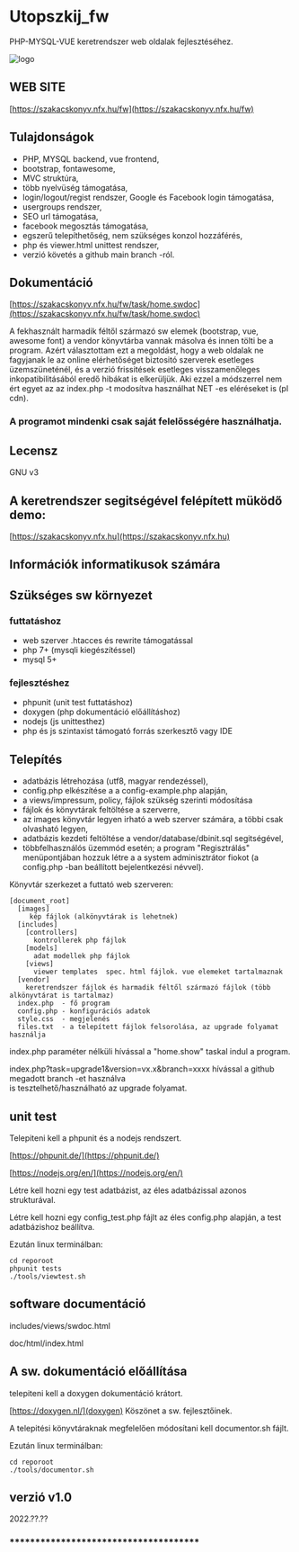 # Utopszkij_fw

PHP-MYSQL-VUE keretrendszer web oldalak fejlesztéséhez.

![logo](https://szakacskonyv.nfx.hu/fw/images/utopszkij_fw.png)

## WEB SITE 
[https://szakacskonyv.nfx.hu/fw](https://szakacskonyv.nfx.hu/fw)

## Tulajdonságok

- PHP, MYSQL backend, vue frontend,
- bootstrap, fontawesome,
- MVC struktúra,
- több nyelvüség támogatása,
- login/logout/regist rendszer, Google és Facebook login támogatása,
- usergroups rendszer,
- SEO url támogatása,
- facebook megosztás támogatása,
- egszerű telepíthetőség, nem szükséges konzol hozzáférés,
- php és viewer.html unittest rendszer,
- verzió követés a github main branch -ról.

## Dokumentáció

[https://szakacskonyv.nfx.hu/fw/task/home.swdoc](https://szakacskonyv.nfx.hu/fw/task/home.swdoc)

A fekhasznált harmadik féltől származó sw elemek (bootstrap, vue, awesome font) a vendor könyvtárba vannak másolva és innen 
tölti be a program. Azért választottam ezt a megoldást, hogy a web oldalak ne fagyjanak le az online elérhetőséget biztositó szerverek 
esetleges üzemszüneténél, és a verzió frissitések esetleges visszamenőleges inkopatibilitásából eredő hibákat is elkerüljük. 
Aki ezzel a módszerrel nem ért egyet az az index.php -t modosítva használhat NET -es eléréseket is (pl cdn).

### A programot mindenki csak saját felelősségére használhatja.
						
## Lecensz

GNU v3

## A keretrendszer segitségével felépített müködő demo:

[https://szakacskonyv.nfx.hu](https://szakacskonyv.nfx.hu)

## Információk informatikusok számára      

## Szükséges sw környezet
### futtatáshoz
- web szerver   .htacces és rewrite támogatással
- php 7+ (mysqli kiegészítéssel)
- mysql 5+
### fejlesztéshez
- phpunit (unit test futtatáshoz)
- doxygen (php dokumentáció előállításhoz)
- nodejs (js unittesthez)
- php és js szintaxist támogató forrás szerkesztő vagy IDE

## Telepítés

- adatbázis létrehozása (utf8, magyar rendezéssel),
- config.php elkészítése a a config-example.php alapján,
- a views/impressum, policy, fájlok szükség szerinti módosítása
- fájlok és könyvtárak feltöltése a szerverre,
- az images könyvtár legyen irható a web szerver számára, a többi csak olvasható legyen,
- adatbázis kezdeti feltöltése a vendor/database/dbinit.sql segitségével,
- többfelhasználós üzemmód esetén; a program "Regisztrálás" menüpontjában hozzuk létre a
  a system adminisztrátor fiokot (a config.php -ban beállított bejelentkezési névvel).

Könyvtár szerkezet a futtató web szerveren:
```
[document_root]
  [images]
     kép fájlok (alkönyvtárak is lehetnek)
  [includes]
    [controllers]
      kontrollerek php fájlok
    [models]
      adat modellek php fájlok
    [views]
      viewer templates  spec. html fájlok. vue elemeket tartalmaznak
  [vendor]
    keretrendszer fájlok és harmadik féltől származó fájlok (több alkönyvtárat is tartalmaz)
  index.php  - fő program
  config.php - konfigurációs adatok
  style.css  - megjelenés
  files.txt  - a telepített fájlok felsorolása, az upgrade folyamat használja

```  
index.php paraméter nélküli hívással a "home.show" taskal indul a program.

index.php?task=upgrade1&version=vx.x&branch=xxxx hívással a github megadott branch -et használva  
is tesztelhető/használható az upgrade folyamat.

## unit test

Telepiteni kell a phpunit és a nodejs rendszert.

[https://phpunit.de/](https://phpunit.de/)

[https://nodejs.org/en/](https://nodejs.org/en/)

Létre kell hozni egy test adatbázist, az éles adatbázissal azonos strukturával.

Létre kell hozni egy config_test.php fájlt az éles config.php alapján, a test adatbázishoz beállítva.

Ezután linux terminálban:
```
cd reporoot
phpunit tests
./tools/viewtest.sh
```
## software documentáció

includes/views/swdoc.html

doc/html/index.html

## A sw. dokumentáció előállítása
telepiteni kell a doxygen dokumentáció krátort.

[https://doxygen.nl/](doxygen)  Köszönet a sw. fejlesztőinek.

A telepitési könyvtáraknak megfelelően módosítani kell documentor.sh fájlt.

Ezután linux terminálban:

```
cd reporoot
./tools/documentor.sh
```
## verzió v1.0
2022.??.??
### *************************************





